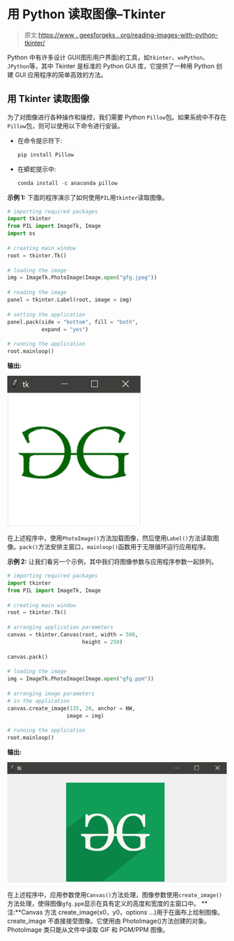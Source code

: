 # 用 Python 读取图像–Tkinter

> 原文:[https://www . geesforgeks . org/reading-images-with-python-tkinter/](https://www.geeksforgeeks.org/reading-images-with-python-tkinter/)

Python 中有许多设计 GUI(图形用户界面)的工具，如`tkinter`、`wxPython`、`JPython`等，其中 Tkinter 是标准的 Python GUI 库，它提供了一种用 Python 创建 GUI 应用程序的简单高效的方法。

## 用 Tkinter 读取图像

为了对图像进行各种操作和操控，我们需要 Python `Pillow`包。如果系统中不存在`Pillow`包，则可以使用以下命令进行安装。

*   在命令提示符下:

    ```py
    pip install Pillow
    ```

*   在蟒蛇提示中:

    ```py
    conda install -c anaconda pillow
    ```

**示例 1:** 下面的程序演示了如何使用`PIL`用`tkinter`读取图像。

```py
# importing required packages
import tkinter
from PIL import ImageTk, Image
import os

# creating main window
root = tkinter.Tk()

# loading the image
img = ImageTk.PhotoImage(Image.open("gfg.jpeg"))

# reading the image
panel = tkinter.Label(root, image = img)

# setting the application
panel.pack(side = "bottom", fill = "both",
           expand = "yes")

# running the application
root.mainloop()
```

**输出:**

![](img/0983714ca837ef90b30a61e0bce884cb.png)

在上述程序中，使用`PhotoImage()`方法加载图像，然后使用`Label()`方法读取图像。`pack()`方法安排主窗口，`mainloop()`函数用于无限循环运行应用程序。

**示例 2:** 让我们看另一个示例，其中我们将图像参数与应用程序参数一起排列。

```py
# importing required packages
import tkinter  
from PIL import ImageTk, Image  

# creating main window
root = tkinter.Tk()  

# arranging application parameters
canvas = tkinter.Canvas(root, width = 500, 
                        height = 250)  

canvas.pack()  

# loading the image
img = ImageTk.PhotoImage(Image.open("gfg.ppm"))  

# arranging image parameters 
# in the application
canvas.create_image(135, 20, anchor = NW,
                   image = img) 

# running the application
root.mainloop() 
```

**输出:**

![](img/6488699c6480175aa30b4da40f29a987.png)

在上述程序中，应用参数使用`Canvas()`方法处理，图像参数使用`create_image()`方法处理，使得图像`gfg.ppm`显示在具有定义的高度和宽度的主窗口中。
**注:**Canvas 方法 create_image(x0，y0，options …)用于在画布上绘制图像。create_image 不直接接受图像。它使用由 PhotoImage()方法创建的对象。PhotoImage 类只能从文件中读取 GIF 和 PGM/PPM 图像。